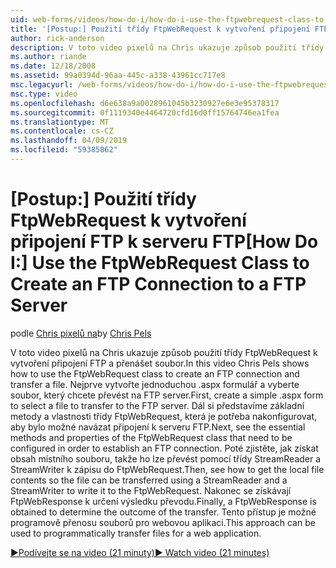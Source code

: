 ```yaml
---
uid: web-forms/videos/how-do-i/how-do-i-use-the-ftpwebrequest-class-to-create-an-ftp-connection-to-a-ftp-server
title: '[Postup:] Použití třídy FtpWebRequest k vytvoření připojení FTP k serveru FTP | Dokumentace Microsoftu'
author: rick-anderson
description: V toto video pixelů na Chris ukazuje způsob použití třídy FtpWebRequest k vytvoření připojení FTP a přenášet soubor. Nejprve vytvoříte jednoduchý .aspx formulář, který ybrat...
ms.author: riande
ms.date: 12/18/2008
ms.assetid: 99a0394d-96aa-445c-a338-43961cc717e8
msc.legacyurl: /web-forms/videos/how-do-i/how-do-i-use-the-ftpwebrequest-class-to-create-an-ftp-connection-to-a-ftp-server
msc.type: video
ms.openlocfilehash: d6e638a9a0028961045b3230927e6e3e95378317
ms.sourcegitcommit: 0f1119340e4464720cfd16d0ff15764746ea1fea
ms.translationtype: MT
ms.contentlocale: cs-CZ
ms.lasthandoff: 04/09/2019
ms.locfileid: "59385862"
---
```

# <a name="how-do-i-use-the-ftpwebrequest-class-to-create-an-ftp-connection-to-a-ftp-server"></a><span data-ttu-id="ea265-104">[Postup:] Použití třídy FtpWebRequest k vytvoření připojení FTP k serveru FTP</span><span class="sxs-lookup"><span data-stu-id="ea265-104">[How Do I:] Use the FtpWebRequest Class to Create an FTP Connection to a FTP Server</span></span>

<span data-ttu-id="ea265-105">podle [Chris pixelů na](https://twitter.com/chrispels)</span><span class="sxs-lookup"><span data-stu-id="ea265-105">by [Chris Pels](https://twitter.com/chrispels)</span></span>

<span data-ttu-id="ea265-106">V toto video pixelů na Chris ukazuje způsob použití třídy FtpWebRequest k vytvoření připojení FTP a přenášet soubor.</span><span class="sxs-lookup"><span data-stu-id="ea265-106">In this video Chris Pels shows how to use the FtpWebRequest class to create an FTP connection and transfer a file.</span></span> <span data-ttu-id="ea265-107">Nejprve vytvořte jednoduchou .aspx formulář a vyberte soubor, který chcete převést na FTP server.</span><span class="sxs-lookup"><span data-stu-id="ea265-107">First, create a simple .aspx form to select a file to transfer to the FTP server.</span></span> <span data-ttu-id="ea265-108">Dál si představíme základní metody a vlastnosti třídy FtpWebRequest, která je potřeba nakonfigurovat, aby bylo možné navázat připojení k serveru FTP.</span><span class="sxs-lookup"><span data-stu-id="ea265-108">Next, see the essential methods and properties of the FtpWebRequest class that need to be configured in order to establish an FTP connection.</span></span> <span data-ttu-id="ea265-109">Poté zjistěte, jak získat obsah místního souboru, takže ho lze převést pomocí třídy StreamReader a StreamWriter k zápisu do FtpWebRequest.</span><span class="sxs-lookup"><span data-stu-id="ea265-109">Then, see how to get the local file contents so the file can be transferred using a StreamReader and a StreamWriter to write it to the FtpWebRequest.</span></span> <span data-ttu-id="ea265-110">Nakonec se získávají FtpWebResponse k určení výsledku převodu.</span><span class="sxs-lookup"><span data-stu-id="ea265-110">Finally, a FtpWebResponse is obtained to determine the outcome of the transfer.</span></span> <span data-ttu-id="ea265-111">Tento přístup je možné programově přenosu souborů pro webovou aplikaci.</span><span class="sxs-lookup"><span data-stu-id="ea265-111">This approach can be used to programmatically transfer files for a web application.</span></span>

[<span data-ttu-id="ea265-112">&#9654;Podívejte se na video (21 minuty)</span><span class="sxs-lookup"><span data-stu-id="ea265-112">&#9654; Watch video (21 minutes)</span></span>](https://channel9.msdn.com/Blogs/ASP-NET-Site-Videos/how-do-i-use-the-ftpwebrequest-class-to-create-an-ftp-connection-to-a-ftp-server)
